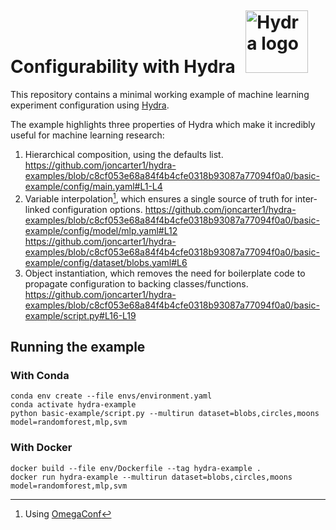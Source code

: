 # Configurability with Hydra <img src="https://hydra.cc/img/logo.svg" alt="Hydra logo" style="height: 100px; width:100px; padding: 0px 0px 0px 10px; margin:-10px 0px -15px 0px;"/>

This repository contains a minimal working example of machine learning experiment configuration using [Hydra](https://hydra.cc/).

The example highlights three properties of Hydra which make it incredibly useful for machine learning research:
1. Hierarchical composition, using the defaults list.
https://github.com/joncarter1/hydra-examples/blob/c8cf053e68a84f4b4cfe0318b93087a77094f0a0/basic-example/config/main.yaml#L1-L4
2. Variable interpolation[^1], which ensures a single source of truth for inter-linked configuration options.
https://github.com/joncarter1/hydra-examples/blob/c8cf053e68a84f4b4cfe0318b93087a77094f0a0/basic-example/config/model/mlp.yaml#L12
https://github.com/joncarter1/hydra-examples/blob/c8cf053e68a84f4b4cfe0318b93087a77094f0a0/basic-example/config/dataset/blobs.yaml#L6
3. Object instantiation, which removes the need for boilerplate code to propagate configuration to backing classes/functions.
https://github.com/joncarter1/hydra-examples/blob/c8cf053e68a84f4b4cfe0318b93087a77094f0a0/basic-example/script.py#L16-L19

## Running the example

### With Conda

```
conda env create --file envs/environment.yaml
conda activate hydra-example
python basic-example/script.py --multirun dataset=blobs,circles,moons model=randomforest,mlp,svm
```

### With Docker

```
docker build --file env/Dockerfile --tag hydra-example .
docker run hydra-example --multirun dataset=blobs,circles,moons model=randomforest,mlp,svm
```

[^1]: Using [OmegaConf](https://omegaconf.readthedocs.io/en/2.3_branch/)
